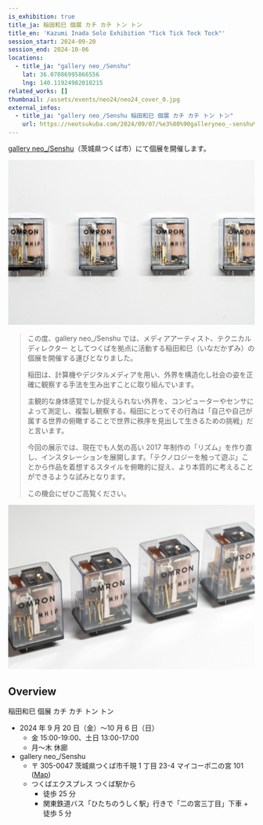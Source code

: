 ```yaml
---
is_exhibition: true
title_ja: 稲田和巳 個展 カチ カチ トン トン
title_en: 'Kazumi Inada Solo Exhibition "Tick Tick Tock Tock"'
session_start: 2024-09-20
session_end: 2024-10-06
locations:
  - title_ja: "gallery neo_/Senshu"
    lat: 36.07086995866556
    lng: 140.11924982018215
related_works: []
thumbnail: /assets/events/neo24/neo24_cover_0.jpg
external_infos:
  - title_ja: "gallery neo_/Senshu 稲田和巳 個展 カチ カチ トン トン"
    url: https://neotsukuba.com/2024/09/07/%e3%80%90galleryneo_-senshu%e3%80%91%e7%a8%b2%e7%94%b0%e5%92%8c%e5%b7%b3-%e5%80%8b%e5%b1%95-%e3%82%ab%e3%83%81%e3%82%ab%e3%83%81%e3%83%88%e3%83%b3%e3%83%88%e3%83%b3/
---
```


[gallery neo\_/Senshu](https://neotsukuba.com/)（茨城県つくば市）にて個展を開催します。

![](/assets/events/neo24/neo24_cover_0.jpg)

> この度、gallery neo\_/Senshu では、メディアアーティスト、テクニカルディレクター としてつくばを拠点に活動する稲田和巳（いなだかずみ）の個展を開催する運びとなりました。
>
> 稲田は、計算機やデジタルメディアを用い、外界を構造化し社会の姿を正確に観察する手法を生み出すことに取り組んでいます。
>
> 主観的な身体感覚でしか捉えられない外界を、コンピューターやセンサによって測定し、複製し観察する。稲田にとってその行為は「自己や自己が属する世界の俯瞰することで世界に秩序を見出して生きるための挑戦」だと言います。
>
> 今回の展示では、現在でも人気の高い 2017 年制作の「リズム」を作り直し、インスタレーションを展開します。「テクノロジーを触って遊ぶ」ことから作品を着想するスタイルを俯瞰的に捉え、より本質的に考えることができるような試みとなります。
>
> この機会にぜひご高覧ください。

![](/assets/events/neo24/neo24_cover_1.jpg)

## Overview

稲田和巳 個展 カチ カチ トン トン

- 2024 年 9 月 20 日（金）〜10 月 6 日（日）
  - 金 15:00-19:00、土日 13:00-17:00
  - 月〜木 休廊
- gallery neo\_/Senshu
  - 〒 305-0047 茨城県つくば市千現 1 丁目 23-4 マイコーポ二の宮 101 ([Map](https://goo.gl/maps/eM96mwgMjcfLFvdW6))
  - つくばエクスプレス つくば駅から
    - 徒歩 25 分
    - 関東鉄道バス「ひたちのうしく駅」行きで「二の宮三丁目」下車 + 徒歩 5 分
